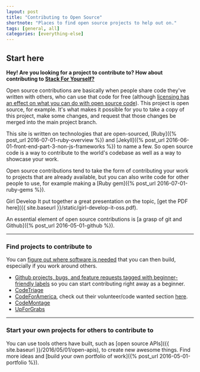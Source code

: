 ```yaml
---
layout: post
title: "Contributing to Open Source"
shortnote: "Places to find open source projects to help out on."
tags: [general, all]
categories: [everything-else]
---
```


## Start here

**Hey! Are you looking for a project to contribute to? How about contributing to [Stack For Yourself?](https://github.com/mindplace/stack-for-yourself#contributing)**

Open source contributions are basically when people share code they've written with others, who can use that code for free (although [licensing has an effect on what you can do with open source code](https://en.wikipedia.org/wiki/Comparison_of_free_and_open-source_software_licenses)). This project is open source, for example. It's what makes it possible for you to take a copy of this project, make some changes, and request that those changes be merged into the main project branch.

This site is written on technologies that are open-sourced, [Ruby]({% post_url 2016-07-01-ruby-overview %}) and [Jekyll]({% post_url 2016-06-01-front-end-part-3-non-js-frameworks %}) to name a few. So open source code is a way to contribute to the world's codebase as well as a way to showcase your work.

Open source contributions tend to take the form of contributing your work to projects that are already available, but you can also write code for other people to use, for example making a [Ruby gem]({% post_url 2016-07-01-ruby-gems %}).

Girl Develop It put together a great presentation on the topic, [get the PDF here]({{ site.baseurl }}/static/girl-develop-it-oss.pdf).

An essential element of open source contributions is [a grasp of git and Github]({% post_url 2016-05-01-github %}).

<hr>

### Find projects to contribute to
You can [figure out where software is needed](https://medium.com/making-lost-my-name/the-scent-of-software-3bba0d9ab36e#.alat0k7z7) that you can then build, especially if you work around others.

* [Github projects, bugs, and feature requests tagged with beginner-friendly labels](https://github.com/lucev/beginner-friendly) so you can start contributing right away as a beginner.
* [CodeTriage](http://www.codetriage.com/)
* [CodeForAmerica](https://www.codeforamerica.org/), check out their volunteer/code wanted section [here](https://www.codeforamerica.org/geeks/civicissues).
* [CodeMontage](https://www.codemontage.com/)
* [UpForGrabs](http://up-for-grabs.net/#/)

<hr>

### Start your own projects for others to contribute to
You can use tools others have built, such as [open source APIs]({{ site.baseurl }}/2016/05/01/open-apis), to create new awesome things. Find more ideas and [build your own portfolio of work]({% post_url 2016-05-01-portfolio %}).
